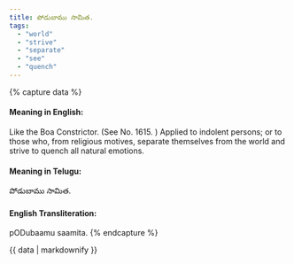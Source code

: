 ```yaml
---
title: పోడుబాము సామిత.
tags:
  - "world"
  - "strive"
  - "separate"
  - "see"
  - "quench"
---
```


{% capture data %}
#### Meaning in English:
Like the Boa Constrictor.
(See No. 1615. )
Applied to indolent persons; or to those who, from religious motives, separate themselves from the world and strive to quench all natural emotions.

#### Meaning in Telugu:
పోడుబాము సామిత.

#### English Transliteration:
pODubaamu saamita.
{% endcapture %}

<div class="notice">{{ data | markdownify }}</div>

